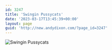 ```yaml
---
id: 3247
title: 'Swingin Pussycats'
date: '2023-03-17T13:45:39+00:00'
layout: page
guid: 'http://new.andydixon.com/?page_id=3247'
---
```


![Swingin Pussycats](https://i0.wp.com/assets.g8x2.ldn.idrivee2-23.com/posters/Swingin%20Pussycats%2001.jpg?w=1200&ssl=1 "Swingin Pussycats")